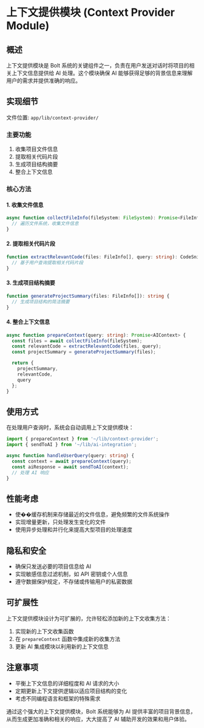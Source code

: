 # 上下文提供模块 (Context Provider Module)

## 概述

上下文提供模块是 Bolt 系统的关键组件之一，负责在用户发送对话时将项目的相关上下文信息提供给 AI 处理。这个模块确保 AI 能够获得足够的背景信息来理解用户的需求并提供准确的响应。

## 实现细节

文件位置: `app/lib/context-provider/`

### 主要功能

1. 收集项目文件信息
2. 提取相关代码片段
3. 生成项目结构摘要
4. 整合上下文信息

### 核心方法

#### 1. 收集文件信息

```typescript
async function collectFileInfo(fileSystem: FileSystem): Promise<FileInfo[]> {
  // 遍历文件系统，收集文件信息
}
````


#### 2. 提取相关代码片段

```typescript
function extractRelevantCode(files: FileInfo[], query: string): CodeSnippet[] {
  // 基于用户查询提取相关代码片段
}
````


#### 3. 生成项目结构摘要

```typescript
function generateProjectSummary(files: FileInfo[]): string {
  // 生成项目结构的简洁摘要
}
````


#### 4. 整合上下文信息

```typescript
async function prepareContext(query: string): Promise<AIContext> {
  const files = await collectFileInfo(fileSystem);
  const relevantCode = extractRelevantCode(files, query);
  const projectSummary = generateProjectSummary(files);

  return {
    projectSummary,
    relevantCode,
    query
  };
}
````


## 使用方式

在处理用户查询时，系统会自动调用上下文提供模块：

```typescript
import { prepareContext } from '~/lib/context-provider';
import { sendToAI } from '~/lib/ai-integration';

async function handleUserQuery(query: string) {
  const context = await prepareContext(query);
  const aiResponse = await sendToAI(context);
  // 处理 AI 响应
}
````


## 性能考虑

- 使��缓存机制来存储最近的文件信息，避免频繁的文件系统操作
- 实现增量更新，只处理发生变化的文件
- 使用异步处理和并行化来提高大型项目的处理速度

## 隐私和安全

- 确保只发送必要的项目信息给 AI
- 实现敏感信息过滤机制，如 API 密钥或个人信息
- 遵守数据保护规定，不存储或传输用户的私密数据

## 可扩展性

上下文提供模块设计为可扩展的，允许轻松添加新的上下文收集方法：

1. 实现新的上下文收集函数
2. 在 `prepareContext` 函数中集成新的收集方法
3. 更新 AI 集成模块以利用新的上下文信息

## 注意事项

- 平衡上下文信息的详细程度和 AI 请求的大小
- 定期更新上下文提供逻辑以适应项目结构的变化
- 考虑不同编程语言和框架的特殊需求

通过这个强大的上下文提供模块，Bolt 系统能够为 AI 提供丰富的项目背景信息，从而生成更加准确和相关的响应，大大提高了 AI 辅助开发的效果和用户体验。
